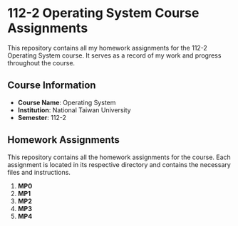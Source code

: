 # 112-2 Operating System Course Assignments

This repository contains all my homework assignments for the 112-2 Operating System course. It serves as a record of my work and progress throughout the course.

## Course Information

- **Course Name**: Operating System
- **Institution**: National Taiwan University
- **Semester**: 112-2

## Homework Assignments

This repository contains all the homework assignments for the course. Each assignment is located in its respective directory and contains the necessary files and instructions.

1. **MP0**
2. **MP1**
3. **MP2**
4. **MP3**
5. **MP4**
